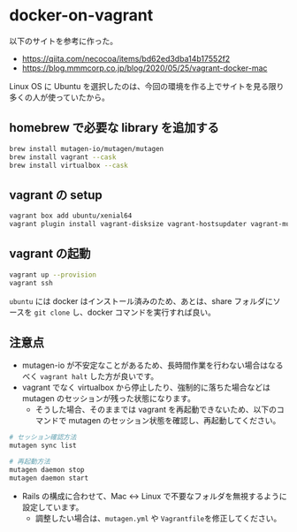 # docker-on-vagrant

以下のサイトを参考に作った。

- https://qiita.com/necocoa/items/bd62ed3dba14b17552f2
- https://blog.mmmcorp.co.jp/blog/2020/05/25/vagrant-docker-mac

Linux OS に Ubuntu を選択したのは、今回の環境を作る上でサイトを見る限り多くの人が使っていたから。

## homebrew で必要な library を追加する

```sh
brew install mutagen-io/mutagen/mutagen
brew install vagrant --cask
brew install virtualbox --cask
```

## vagrant の setup

```sh
vagrant box add ubuntu/xenial64
vagrant plugin install vagrant-disksize vagrant-hostsupdater vagrant-mutagen vagrant-docker-compose
```

## vagrant の起動

```sh
vagrant up --provision
vagrant ssh
```

`ubuntu` には docker はインストール済みのため、あとは、share フォルダにソースを `git clone` し、docker コマンドを実行すれば良い。



## 注意点

- mutagen-io が不安定なことがあるため、長時間作業を行わない場合はなるべく `vagrant halt` した方が良いです。
- vagrant でなく virtualbox から停止したり、強制的に落ちた場合などは mutagen のセッションが残った状態になります。
  - そうした場合、そのままでは vagrant を再起動できないため、以下のコマンドで mutagen のセッション状態を確認し、再起動してください。

```sh
# セッション確認方法
mutagen sync list

# 再起動方法
mutagen daemon stop
mutagen daemon start
```

- Rails の構成に合わせて、Mac <-> Linux で不要なフォルダを無視するように設定しています。
  - 調整したい場合は、`mutagen.yml` や `Vagrantfile`を修正してください。

